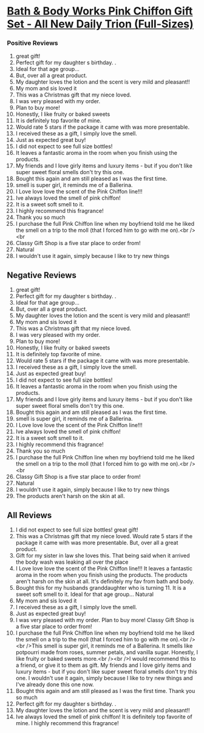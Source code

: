 # [Bath &amp; Body Works Pink Chiffon Gift Set - All New Daily Trion (Full-Sizes)](https://products.checkmycream.com/products/Bath-and-Body-Works-Pink-Chiffon-Gift-Set-All-New-Daily-Trion-(Full-Sizes).html)

### Positive Reviews

<ol>
      <li>great gift!</li>
      <li>Perfect gift for my daughter s birthday. .</li>
      <li>Ideal for that age group...</li>
      <li>But, over all a great product.</li>
      <li>My daughter loves the lotion and the scent is very mild and pleasant!!</li>
      <li>My mom and sis loved it</li>
      <li>This was a Christmas gift that my niece loved.</li>
      <li>I was very pleased with my order.</li>
      <li>Plan to buy more!</li>
      <li>Honestly, I like fruity or baked sweets</li>
      <li>It is definitely top favorite of mine.</li>
      <li>Would rate 5 stars if the package it came with was more presentable.</li>
      <li>I received these as a gift, I simply love the smell.</li>
      <li>Just as expected great buy!</li>
      <li>I did not expect to see full size bottles!</li>
      <li>It leaves a fantastic aroma in the room when you finish using the products.</li>
      <li>My friends and I love girly items and luxury items - but if you don&#x27;t like super sweet floral smells don&#x27;t try this one.</li>
      <li>Bought this again and am still pleased as I was the first time.</li>
      <li>smell is super girl, it reminds me of a Ballerina.</li>
      <li>I Love love love the scent of the Pink Chiffon line!!!</li>
      <li>Ive always loved the smell of pink chiffon!</li>
      <li>It is a sweet soft smell to it.  </li>
      <li>I highly recommend this fragrance!</li>
      <li>Thank you so much</li>
      <li>I purchase the full Pink Chiffon line when my boyfriend told me he liked the smell on a trip to the moll (that I forced him to go with me on).&lt;br /&gt;&lt;br</li>
      <li>Classy Gift Shop is a five star place to order from!</li>
      <li>Natural</li>
      <li>I wouldn&#x27;t use it again, simply because I like to try new things</li>
</ol>


<h2>Negative Reviews</h2>
<ol>
<li> great gift!</li>
<li> Perfect gift for my daughter s birthday. .</li>
<li> Ideal for that age group...</li>
<li> But, over all a great product.</li>
<li> My daughter loves the lotion and the scent is very mild and pleasant!!</li>
<li> My mom and sis loved it</li>
<li> This was a Christmas gift that my niece loved.</li>
<li> I was very pleased with my order.</li>
<li> Plan to buy more!</li>
<li> Honestly, I like fruity or baked sweets</li>
<li> It is definitely top favorite of mine.</li>
<li> Would rate 5 stars if the package it came with was more presentable.</li>
<li> I received these as a gift, I simply love the smell.</li>
<li> Just as expected great buy!</li>
<li> I did not expect to see full size bottles!</li>
<li> It leaves a fantastic aroma in the room when you finish using the products.</li>
<li> My friends and I love girly items and luxury items - but if you don&#x27;t like super sweet floral smells don&#x27;t try this one.</li>
<li> Bought this again and am still pleased as I was the first time.</li>
<li> smell is super girl, it reminds me of a Ballerina.</li>
<li> I Love love love the scent of the Pink Chiffon line!!!</li>
<li> Ive always loved the smell of pink chiffon!</li>
<li> It is a sweet soft smell to it.  </li>
<li> I highly recommend this fragrance!</li>
<li> Thank you so much</li>
<li> I purchase the full Pink Chiffon line when my boyfriend told me he liked the smell on a trip to the moll (that I forced him to go with me on).&lt;br /&gt;&lt;br</li>
<li> Classy Gift Shop is a five star place to order from!</li>
<li> Natural</li>
<li> I wouldn&#x27;t use it again, simply because I like to try new things</li>
<li> The products aren&#x27;t harsh on the skin at all.</li>
</ol>

<h2>All Reviews</h2>

<ol>
    <li> I did not expect to see full size bottles! great gift!</li>
    <li> This was a Christmas gift that my niece loved. Would rate 5 stars if the package it came with was more presentable. But, over all a great product.</li>
    <li> Gift for my sister in law she loves this. That being said when it arrived the body wash was leaking all over the place</li>
    <li> I Love love love the scent of the Pink Chiffon line!!! It leaves a fantastic aroma in the room when you finish using the products. The products aren&#x27;t harsh on the skin at all. It&#x27;s definitely my fav from bath and body.</li>
    <li> Bought this for my husbands granddaughter who is turning 11.  It is a sweet soft smell to it.  Ideal for that age group... Natural</li>
    <li> My mom and sis loved it</li>
    <li> I received these as a gift, I simply love the smell.</li>
    <li> Just as expected great buy!</li>
    <li> I was very pleased with my order. Plan to buy more! Classy Gift Shop is a five star place to order from!</li>
    <li> I purchase the full Pink Chiffon line when my boyfriend told me he liked the smell on a trip to the moll (that I forced him to go with me on).&lt;br /&gt;&lt;br /&gt;This smell is super girl, it reminds me of a Ballerina. It smells like potpourri made from roses, summer petals, and vanilla sugar. Honestly, I like fruity or baked sweets more.&lt;br /&gt;&lt;br /&gt;I would recommend this to a friend, or give it to them as gift. My friends and I love girly items and luxury items - but if you don&#x27;t like super sweet floral smells don&#x27;t try this one. I wouldn&#x27;t use it again, simply because I like to try new things and I&#x27;ve already done this one now.</li>
    <li> Bought this again and am still pleased as I was the first time. Thank you so much</li>
    <li> Perfect gift for my daughter s birthday. .</li>
    <li> My daughter loves the lotion and the scent is very mild and pleasant!!</li>
    <li> Ive always loved the smell of pink chiffon! It is definitely top favorite of mine. I highly recommend this fragrance!</li>
</ol>




